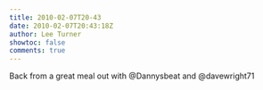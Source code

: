 ```yaml
---
title: 2010-02-07T20-43
date: 2010-02-07T20:43:18Z
author: Lee Turner
showtoc: false
comments: true
---
```


Back from a great meal out with @Dannysbeat and @davewright71

